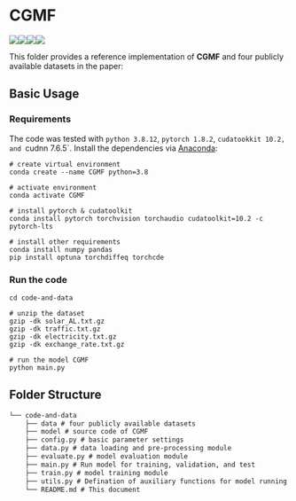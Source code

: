 # CGMF

![](https://img.shields.io/badge/python-3.8.12-green)![](https://img.shields.io/badge/pytorch-1.8.2-green)![](https://img.shields.io/badge/cudatoolkit-10.2-green)![](https://img.shields.io/badge/cudnn-7.6.5-green)

This folder provides a reference implementation of **CGMF** and four publicly available datasets in the paper:

## Basic Usage

### Requirements

The code was tested with `python 3.8.12`, `pytorch 1.8.2`, `cudatookkit 10.2, and `cudnn 7.6.5`. Install the dependencies via [Anaconda](https://www.anaconda.com/):

```shell
# create virtual environment
conda create --name CGMF python=3.8

# activate environment
conda activate CGMF

# install pytorch & cudatoolkit
conda install pytorch torchvision torchaudio cudatoolkit=10.2 -c pytorch-lts

# install other requirements
conda install numpy pandas
pip install optuna torchdiffeq torchcde
```

### Run the code

```shell
cd code-and-data

# unzip the dataset
gzip -dk solar_AL.txt.gz
gzip -dk traffic.txt.gz
gzip -dk electricity.txt.gz
gzip -dk exchange_rate.txt.gz

# run the model CGMF
python main.py
```

## Folder Structure

```latex
└── code-and-data
    ├── data # four publicly available datasets
    ├── model # source code of CGMF
    ├── config.py # basic parameter settings
    ├── data.py # data loading and pre-processing module
    ├── evaluate.py # model evaluation module
    ├── main.py # Run model for training, validation, and test
    ├── train.py # model training module
    ├── utils.py # Defination of auxiliary functions for model running
    └── README.md # This document
```
